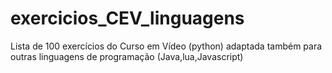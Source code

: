 # exercicios_CEV_linguagens
Lista de 100 exercícios do Curso em Vídeo (python) adaptada também para outras linguagens de programação (Java,lua,Javascript)
